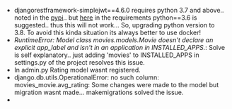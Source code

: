 - djangorestframework-simplejwt==4.6.0 requires python 3.7 and above.. noted in the [pypi](https://pypi.org/project/djangorestframework-simplejwt/4.6.0/).. but [here](https://github.com/genistat-ag/movie-database-assessment/blob/exam/README.md) in the requirements python==3.6 is suggested.. thus this will not work... So, upgrading python version to 3.8. To avoid this kinda situation its always better to use docker!
- *RuntimeError: Model class movies.models.Movie doesn't declare an explicit app_label and isn't in an application in INSTALLED_APPS.*: Solve is self explanatory.. just adding 'movies' to INSTALLED_APPS in settings.py of the project resolves this issue.
- In admin.py Rating model wasnt registered.
- django.db.utils.OperationalError: no such column: movies_movie.avg_rating: Some changes were made to the model but migration wasnt made... makemigrations solved the issue.
- 